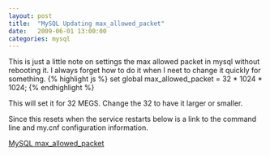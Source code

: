 ```yaml
---
layout: post
title:  "MySQL Updating max_allowed_packet"
date:   2009-06-01 13:00:00
categories: mysql
---
```


This is just a little note on settings the max allowed packet in mysql without rebooting it.  I always forget how to do it when I neet to change it quickly for something.
{% highlight  js %}
set global max_allowed_packet = 32 * 1024 * 1024;
{% endhighlight %}

This will set it for 32 MEGS.  Change the 32 to have it larger or smaller.

Since this resets when the service restarts below is a link to the command line and my.cnf configuration information.

[MySQL max_allowed_packet](http://dev.mysql.com/doc/refman/5.7/en/packet-too-large.html)
